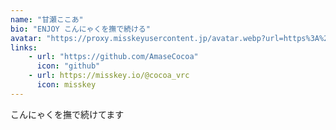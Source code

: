```yaml
---
name: "甘瀬ここあ"
bio: "ENJOY こんにゃくを撫で続ける"
avatar: "https://proxy.misskeyusercontent.jp/avatar.webp?url=https%3A%2F%2Fmedia.misskeyusercontent.jp%2Fio%2F15075520-9540-4b02-9657-18a5e40bae29.png&avatar=1"
links:
    - url: "https://github.com/AmaseCocoa"
      icon: "github"
    - url: https://misskey.io/@cocoa_vrc
      icon: misskey
---
```

こんにゃくを撫で続けてます
